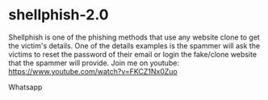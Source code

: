 # shellphish-2.0
Shellphish is one of the phishing methods that use any website clone to get the victim's details. One of the details examples is the spammer will ask the victims to reset the password of their email or login the fake/clone website that the spammer will provide.
Join me on youtube: https://www.youtube.com/watch?v=FKCZ1Nx0Zuo

Whatsapp 
